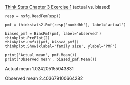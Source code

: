 [Think Stats Chapter 3 Exercise 1](http://greenteapress.com/thinkstats2/html/thinkstats2004.html#toc31) (actual vs. biased)

```
resp = nsfg.ReadFemResp()

pmf = thinkstats2.Pmf(resp['numkdhh'], label='actual')

biased_pmf = BiasPmf(pmf, label='observed')
thinkplot.PrePlot(2)
thinkplot.Pmfs([pmf, biased_pmf])
thinkplot.Show(xlabel='family size', ylabel='PMF')

print('Actual mean', pmf.Mean())
print('Observed mean', biased_pmf.Mean())
```

Actual mean 1.024205155043831

Observed mean 2.403679100664282
